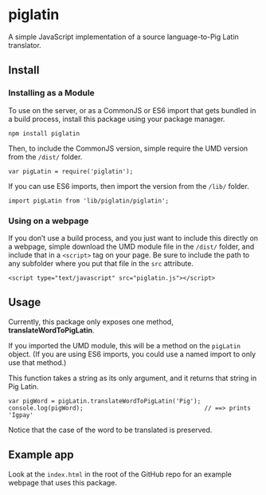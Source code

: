 # piglatin

A simple JavaScript implementation of a source language-to-Pig Latin translator.

## Install

### Installing as a Module

To use on the server, or as a CommonJS or ES6 import that gets bundled in a build process, install this package using your package manager.

```
npm install piglatin
```

Then, to include the CommonJS version, simple require the UMD version from the `/dist/` folder.

```
var pigLatin = require('piglatin');
```

If you can use ES6 imports, then import the version from the `/lib/` folder.

```
import pigLatin from 'lib/piglatin/piglatin';
```

### Using on a webpage

If you don’t use a build process, and you just want to include this directly on a webpage, simple download the UMD module file in the `/dist/` folder, and include that in a `<script>` tag on your page. Be sure to include the path to any subfolder where you put that file in the `src` attribute.

```
<script type="text/javascript" src="piglatin.js"></script>
```

## Usage

Currently, this package only exposes one method, **translateWordToPigLatin**.

If you imported the UMD module, this will be a method on the `pigLatin` object. (If you are using ES6 imports, you could use a named import to only use that method.)

This function takes a string as its only argument, and it returns that string in Pig Latin.

```
var pigWord = pigLatin.translateWordToPigLatin('Pig');
console.log(pigWord);                                  // ==> prints 'Igpay'
```

Notice that the case of the word to be translated is preserved.

## Example app

Look at the `index.html` in the root of the GitHub repo for an example webpage that uses this package.
